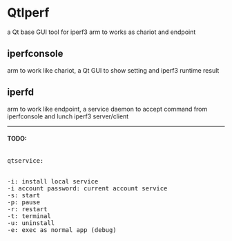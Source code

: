 # QtIperf

a Qt base GUI tool for iperf3 arm to works as chariot and endpoint

## iperfconsole

arm to work like chariot, a Qt GUI to show setting and iperf3 runtime result

## iperfd

arm to work like endpoint, a service daemon to accept command from iperfconsole and lunch iperf3 server/client



------



#### TODO:

<pre>

qtservice:


-i: install local service
-i account password: current account service
-s: start
-p: pause
-r: restart
-t: terminal
-u: uninstall
-e: exec as normal app (debug)

</pre>